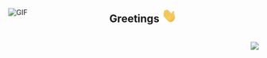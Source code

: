<div align="center" text-align="center">

  <img align="left" top="500" alt="GIF" src="https://github.com/dash4k/dash4k/assets/133938416/3ca46025-3f21-4724-b9e5-01993168a30d">
  
  ## Greetings <img src="https://raw.githubusercontent.com/ABSphreak/ABSphreak/master/gifs/Hi.gif" width="30">

</div>
</br>
<div>
  
  <img align="right" src="https://github.com/dash4k/dash4k/assets/133938416/a6a326c1-030f-483f-96d0-4b39e4800de0">
  
</div>



